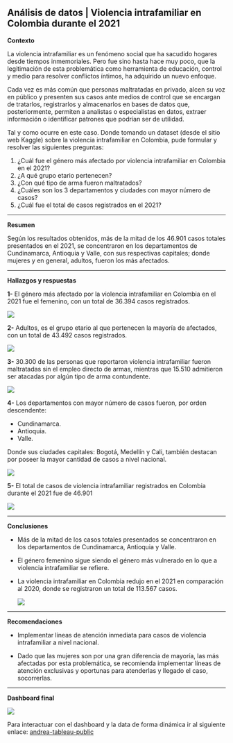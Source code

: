 ## Análisis de datos | Violencia intrafamiliar en Colombia durante el 2021

**Contexto**

La violencia intrafamiliar es un fenómeno social que ha sacudido hogares desde tiempos inmemoriales. Pero fue sino hasta hace muy poco, que la legitimación de esta problemática como herramienta de educación, control y medio para resolver conflictos íntimos, ha adquirido un nuevo enfoque.

Cada vez es más común que personas maltratadas en privado, alcen su voz en público y presenten sus casos ante medios de control que se encargan de tratarlos, registrarlos y almacenarlos en bases de datos que, posteriormente, permiten a analistas o especialistas en datos, extraer información o identificar patrones que podrían ser de utilidad.

Tal y como ocurre en este caso. Donde tomando un dataset (desde el sitio web Kaggle) sobre la violencia intrafamiliar en Colombia, pude formular y resolver las siguientes preguntas:

1.	¿Cuál fue el género más afectado por violencia intrafamiliar en Colombia en el 2021? 
2.	¿A qué grupo etario pertenecen? 
3.	¿Con qué tipo de arma fueron maltratados? 
4.	¿Cuáles son los 3 departamentos y ciudades con mayor número de casos? 
5.	¿Cuál fue el total de casos registrados en el 2021? 


---

**Resumen**

Según los resultados obtenidos, más de la mitad de los 46.901 casos totales presentados en el 2021, se concentraron en los departamentos de Cundinamarca, Antioquia y Valle, con sus respectivas capitales; donde mujeres y en general, adultos, fueron los más afectados. 


---

**Hallazgos y respuestas**

**1-** El género más afectado por la violencia intrafamiliar en Colombia en el 2021 fue el femenino, con un total de 36.394 casos registrados.

![](https://i.imgur.com/nUxUxbc.png)


**2-** Adultos, es el grupo etario al que pertenecen la mayoría de afectados, con un total de 43.492 casos registrados.

![](https://i.imgur.com/lpy8zQg.png)

 
**3-** 30.300 de las personas que reportaron violencia intrafamiliar fueron maltratadas sin el empleo directo de armas, mientras que 15.510 admitieron ser atacadas por algún tipo de arma contundente.

![](https://i.imgur.com/bXr60LW.png)


**4-** Los departamentos con mayor número de casos fueron, por orden descendente: 

-	Cundinamarca. 
-	Antioquia.
-	Valle.

Donde sus ciudades capitales: Bogotá, Medellín y Cali, también destacan por poseer la mayor cantidad de casos a nivel nacional.

![](https://i.imgur.com/k02agQ1.png)


**5-** El total de casos de violencia intrafamiliar registrados en Colombia durante el 2021 fue de 46.901

![](https://i.imgur.com/ixGdbZC.png)



---

**Conclusiones**

* Más de la mitad de los casos totales presentados se concentraron en los departamentos de Cundinamarca, Antioquia y Valle.

* El género femenino sigue siendo el género más vulnerado en lo que a violencia intrafamiliar se refiere.

* La violencia intrafamiliar en Colombia redujo en el 2021 en comparación al 2020, donde se registraron un total de 113.567 casos.

   ![](https://i.imgur.com/SK755Vs.png)


---

**Recomendaciones**

-	Implementar líneas de atención inmediata para casos de violencia intrafamiliar a nivel nacional.
 
-	Dado que las mujeres son por una gran diferencia de mayoría, las más afectadas por esta problemática, se recomienda implementar líneas de atención exclusivas y oportunas para atenderlas y llegado el caso, socorrerlas.


---
**Dashboard final**

![](https://i.imgur.com/KuwOxgC.png)

Para interactuar con el dashboard y la data de forma dinámica ir al siguiente enlace: [andrea-tableau-public](https://public.tableau.com/views/violencia-intrafamiliar-colombia-2021/Dashboard-VioCo?:language=es-ES&:display_count=n&:origin=viz_share_link)
